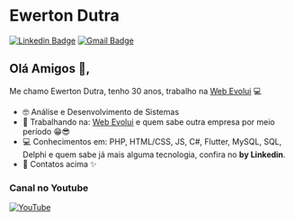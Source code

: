 # Ewerton Dutra
[![Linkedin Badge](https://img.shields.io/badge/-Ewerton_Dutra-blue?style=flat-square&logo=Linkedin&logoColor=white&link=https://www.linkedin.com/in/ewerton-dutra/)](https://www.linkedin.com/in/ewerton-dutra/) 
[![Gmail Badge](https://img.shields.io/badge/-ewerton@webevolui.com.br-c14438?style=flat-square&logo=Gmail&logoColor=white&link=mailto:ewerton@webevolui.com.br)](mailto:ewerton@webevolui.com.br)

## Olá Amigos 👋, 
Me chamo Ewerton Dutra, tenho 30 anos, trabalho na [Web Evolui](https://webevolui.com.br/) :computer:

- :nerd_face: Análise e Desenvolvimento de Sistemas
- :briefcase: Trabalhando na: [Web Evolui](https://webevolui.com.br/) e quem sabe outra empresa por meio período 😁😎
- :computer: Conhecimentos em: PHP, HTML/CSS, JS, C#, Flutter, MySQL, SQL, Delphi e quem sabe já mais alguma tecnologia, confira no **by Linkedin**.
- 💬 Contatos acima ✨

### Canal no Youtube
[![YouTube](https://img.shields.io/badge/YouTube-%23FF0000.svg?style=for-the-badge&logo=YouTube&logoColor=white)](https://www.youtube.com/c/WebDutras)

